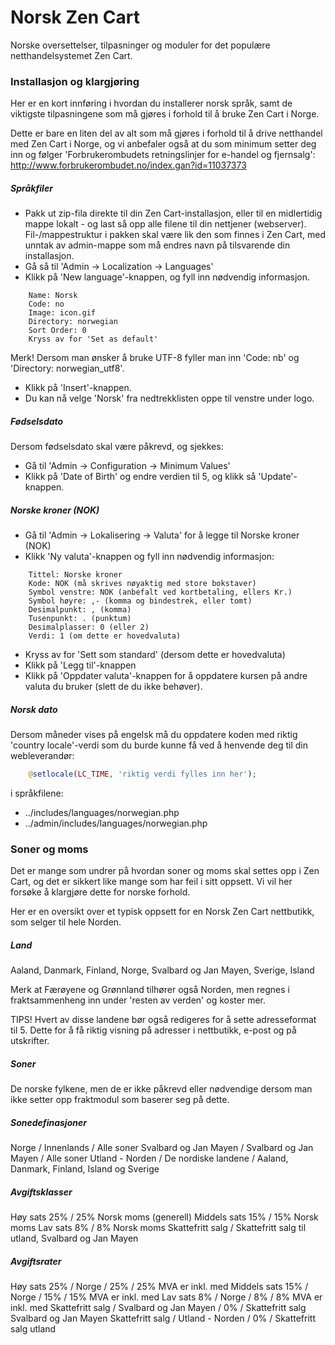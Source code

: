 Norsk Zen Cart
==============

Norske oversettelser, tilpasninger og moduler for det populære netthandelsystemet Zen Cart.

### Installasjon og klargjøring

Her er en kort innføring i hvordan du installerer norsk språk, samt de viktigste tilpasningene som må gjøres i forhold til å bruke Zen Cart i Norge.

Dette er bare en liten del av alt som må gjøres i forhold til å drive netthandel med Zen Cart i Norge, og vi anbefaler også at du som minimum setter deg inn og følger 'Forbrukerombudets retningslinjer for e-handel og fjernsalg': http://www.forbrukerombudet.no/index.gan?id=11037373

##### Språkfiler

* Pakk ut zip-fila direkte til din Zen Cart-installasjon, eller til en midlertidig mappe lokalt - og last så opp alle filene til din nettjener (webserver). Fil-/mappestruktur i pakken skal være lik den som finnes i Zen Cart, med unntak av admin-mappe som må endres navn på tilsvarende din installasjon.
* Gå så til 'Admin -> Localization -> Languages'
* Klikk på 'New language'-knappen, og fyll inn nødvendig informasjon.

```
    Name: Norsk
    Code: no
    Image: icon.gif
    Directory: norwegian
    Sort Order: 0
    Kryss av for 'Set as default'
```
  Merk! Dersom man ønsker å bruke UTF-8 fyller man inn 'Code: nb' og 'Directory: norwegian_utf8'.
  
* Klikk på 'Insert'-knappen.
* Du kan nå velge 'Norsk' fra nedtrekklisten oppe til venstre under logo.

##### Fødselsdato

Dersom fødselsdato skal være påkrevd, og sjekkes:

* Gå til 'Admin -> Configuration -> Minimum Values'
* Klikk på 'Date of Birth' og endre verdien til 5, og klikk så 'Update'-knappen.

##### Norske kroner (NOK)

* Gå til 'Admin -> Lokalisering -> Valuta' for å legge til Norske kroner (NOK)
* Klikk 'Ny valuta'-knappen og fyll inn nødvendig informasjon:

```
    Tittel: Norske kroner
    Kode: NOK (må skrives nøyaktig med store bokstaver)
    Symbol venstre: NOK (anbefalt ved kortbetaling, ellers Kr.)
    Symbol høyre: ,- (komma og bindestrek, eller tomt)
    Desimalpunkt: , (komma)
    Tusenpunkt: . (punktum)
    Desimalplasser: 0 (eller 2)
    Verdi: 1 (om dette er hovedvaluta)
```

* Kryss av for 'Sett som standard' (dersom dette er hovedvaluta)
* Klikk på 'Legg til'-knappen
* Klikk på 'Oppdater valuta'-knappen for å oppdatere kursen på andre valuta du bruker (slett de du ikke behøver).

##### Norsk dato

Dersom måneder vises på engelsk må du oppdatere koden med riktig 'country locale'-verdi som du burde kunne få ved å henvende deg til din webleverandør:

```php
    @setlocale(LC_TIME, 'riktig verdi fylles inn her');
```

i språkfilene:
* ../includes/languages/norwegian.php
* ../admin/includes/languages/norwegian.php

### Soner og moms

Det er mange som undrer på hvordan soner og moms skal settes opp i Zen Cart, og det er sikkert like mange som har feil i sitt oppsett. Vi vil her forsøke å klargjøre dette for norske forhold.

Her er en oversikt over et typisk oppsett for en Norsk Zen Cart nettbutikk, som selger til hele Norden.

##### Land

Aaland, Danmark, Finland, Norge, Svalbard og Jan Mayen, Sverige, Island

Merk at Færøyene og Grønnland tilhører også Norden, men regnes i fraktsammenheng inn under 'resten av verden' og koster mer.

TIPS! Hvert av disse landene bør også redigeres for å sette adresseformat til 5. Dette for å få riktig visning på adresser i nettbutikk, e-post og på utskrifter.

##### Soner

De norske fylkene, men de er ikke påkrevd eller nødvendige dersom man ikke setter opp fraktmodul som baserer seg på dette.

##### Sonedefinasjoner

Norge / Innenlands / Alle soner
Svalbard og Jan Mayen / Svalbard og Jan Mayen / Alle soner
Utland - Norden / De nordiske landene / Aaland, Danmark, Finland, Island og Sverige

##### Avgiftsklasser

Høy sats 25% / 25% Norsk moms (generell)
Middels sats 15% / 15% Norsk moms
Lav sats 8% / 8% Norsk moms
Skattefritt salg / Skattefritt salg til utland, Svalbard og Jan Mayen

##### Avgiftsrater

Høy sats 25% / Norge / 25% / 25% MVA er inkl. med
Middels sats 15% / Norge / 15% / 15% MVA er inkl. med
Lav sats 8% / Norge / 8% / 8% MVA er inkl. med
Skattefritt salg / Svalbard og Jan Mayen / 0% / Skattefritt salg Svalbard og Jan Mayen
Skattefritt salg / Utland - Norden / 0% / Skattefritt salg utland

